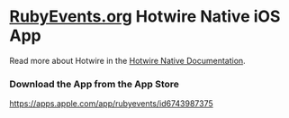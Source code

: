 # [RubyEvents.org](https://rubyevents.org) Hotwire Native iOS App

Read more about Hotwire in the [Hotwire Native Documentation](https://native.hotwired.dev).


### Download the App from the App Store

https://apps.apple.com/app/rubyevents/id6743987375
